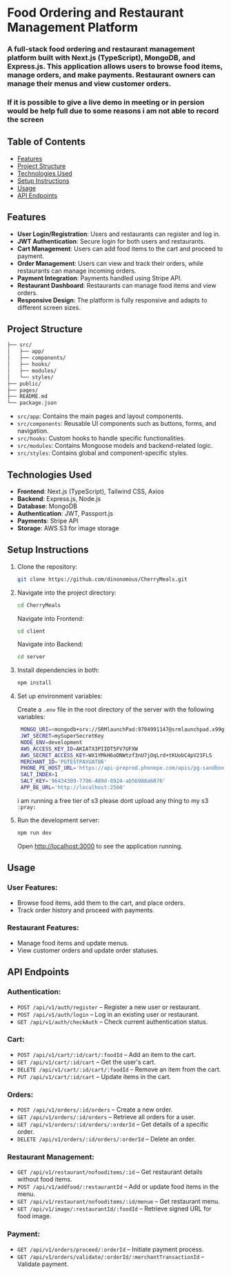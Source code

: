 
# Food Ordering and Restaurant Management Platform

### A full-stack food ordering and restaurant management platform built with **Next.js (TypeScript)**, **MongoDB**, and **Express.js**. This application allows users to browse food items, manage orders, and make payments. Restaurant owners can manage their menus and view customer orders.

### If it is possible to give a live demo in meeting or in persion would be help full due to some reasons i am not able to record the screen

## Table of Contents

- [Features](#features)
- [Project Structure](#project-structure)
- [Technologies Used](#technologies-used)
- [Setup Instructions](#setup-instructions)
- [Usage](#usage)
- [API Endpoints](#api-endpoints)

## Features

- **User Login/Registration**: Users and restaurants can register and log in.
- **JWT Authentication**: Secure login for both users and restaurants.
- **Cart Management**: Users can add food items to the cart and proceed to payment.
- **Order Management**: Users can view and track their orders, while restaurants can manage incoming orders.
- **Payment Integration**: Payments handled using Stripe API.
- **Restaurant Dashboard**: Restaurants can manage food items and view orders.
- **Responsive Design**: The platform is fully responsive and adapts to different screen sizes.

## Project Structure

```bash
├── src/
│   ├── app/
│   ├── components/
│   ├── hooks/
│   ├── modules/
│   └── styles/
├── public/
├── pages/
├── README.md
└── package.json
```

- `src/app`: Contains the main pages and layout components.
- `src/components`: Reusable UI components such as buttons, forms, and navigation.
- `src/hooks`: Custom hooks to handle specific functionalities.
- `src/modules`: Contains Mongoose models and backend-related logic.
- `src/styles`: Contains global and component-specific styles.

## Technologies Used

- **Frontend**: Next.js (TypeScript), Tailwind CSS, Axios
- **Backend**: Express.js, Node.js
- **Database**: MongoDB
- **Authentication**: JWT, Passport.js
- **Payments**: Stripe API
- **Storage**: AWS S3 for image storage

## Setup Instructions

1. Clone the repository:

   ```bash
   git clone https://github.com/dinonomous/CherryMeals.git
   ```

2. Navigate into the project directory:

   ```bash
   cd CherryMeals
   ```
   Navigate into Frontend:
    ```bash
   cd client
   ```
   Navigate into Backend:
    ```bash
   cd server
   ```

3. Install dependencies in both:

   ```bash
   npm install
   ```

4. Set up environment variables:

   Create a `.env` file in the root directory of the server with the following variables:

   ```bash
    MONGO_URI=<mongodb+srv://SRMlaunchPad:9704991147@srmlaunchpad.x99gtqi.mongodb.net/CherryMeals>
    JWT_SECRET=mySuperSecretKey
    NODE_ENV=development
    AWS_ACCESS_KEY_ID=AKIATX3PIIDT5FV7UFXW
    AWS_SECRET_ACCESS_KEY=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
    MERCHANT_ID='PGTESTPAYUAT86'
    PHONE_PE_HOST_URL='https://api-preprod.phonepe.com/apis/pg-sandbox'
    SALT_INDEX=1
    SALT_KEY='96434309-7796-489d-8924-ab56988a6076'
    APP_BE_URL='http://localhost:2560'

   ```
   i am running a free tier of s3 please dont upload any thing to my s3         `:pray:`

5. Run the development server:

   ```bash
   npm run dev
   ```

   Open [http://localhost:3000](http://localhost:3000) to see the application running.

## Usage

### User Features:

- Browse food items, add them to the cart, and place orders.
- Track order history and proceed with payments.

### Restaurant Features:

- Manage food items and update menus.
- View customer orders and update order statuses.

## API Endpoints

### Authentication:

- `POST /api/v1/auth/register` – Register a new user or restaurant.
- `POST /api/v1/auth/login` – Log in an existing user or restaurant.
- `GET /api/v1/auth/checkAuth` – Check current authentication status.

### Cart:

- `POST /api/v1/cart/:id/cart/:foodId` – Add an item to the cart.
- `GET /api/v1/cart/:id/cart` – Get the user's cart.
- `DELETE /api/v1/cart/:id/cart/:foodId` – Remove an item from the cart.
- `PUT /api/v1/cart/:id/cart` – Update items in the cart.

### Orders:

- `POST /api/v1/orders/:id/orders` – Create a new order.
- `GET /api/v1/orders/:id/orders` – Retrieve all orders for a user.
- `GET /api/v1/orders/:id/orders/:orderId` – Get details of a specific order.
- `DELETE /api/v1/orders/:id/orders/:orderId` – Delete an order.

### Restaurant Management:

- `GET /api/v1/restaurant/nofooditems/:id` – Get restaurant details without food items.
- `POST /api/v1/addfood/:restaurantId` – Add or update food items in the menu.
- `GET /api/v1/restaurant/nofooditems/:id/menue` – Get restaurant menu.
- `GET /api/v1/image/:restaurantId/:foodId` – Retrieve signed URL for food image.

### Payment:

- `GET /api/v1/orders/proceed/:orderId` – Initiate payment process.
- `GET /api/v1/orders/validate/:orderId/:merchantTransactionId` – Validate payment.
